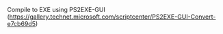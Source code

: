 
Compile to EXE using PS2EXE-GUI (https://gallery.technet.microsoft.com/scriptcenter/PS2EXE-GUI-Convert-e7cb69d5)